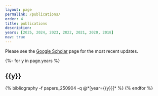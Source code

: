 ```yaml
---
layout: page
permalink: /publications/
order: 4
title: publications
description: 
years: [2025, 2024, 2023, 2022, 2021, 2020, 2018]
nav: true 
---
```


Please see the [Google Scholar](https://scholar.google.com/citations?hl=en&user=Ro9JqbEAAAAJ&view_op=list_works&sortby=pubdate) page for the most recent updates.

<!-- _pages/publications.md -->
<div class="publications">

{%- for y in page.years %}
  <h2 class="year">{{y}}</h2>
  {% bibliography -f papers_250904 -q @*[year={{y}}]* %}
{% endfor %}

</div> 
 
 
